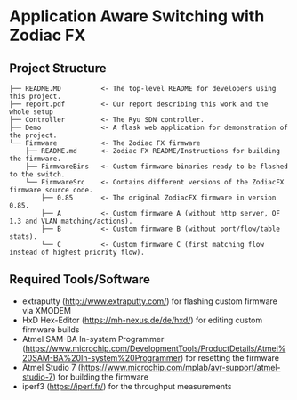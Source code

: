 # Application Aware Switching with Zodiac FX

## Project Structure

```
├── README.MD          <- The top-level README for developers using this project.
├── report.pdf         <- Our report describing this work and the whole setup
├── Controller         <- The Ryu SDN controller.
├── Demo               <- A flask web application for demonstration of the project.
└── Firmware           <- The Zodiac FX firmware
    ├── README.md      <- Zodiac FX README/Instructions for building the firmware.
    ├── FirmwareBins   <- Custom firmware binaries ready to be flashed to the switch.
    └── FirmwareSrc    <- Contains different versions of the ZodiacFX firmware source code.
        ├── 0.85       <- The original ZodiacFX firmware in version 0.85.
        ├── A          <- Custom firmware A (without http server, OF 1.3 and VLAN matching/actions).
        ├── B          <- Custom firmware B (without port/flow/table stats).
        └── C          <- Custom firmware C (first matching flow instead of highest priority flow).
```

## Required Tools/Software

* extraputty (http://www.extraputty.com/) for flashing custom firmware via XMODEM
* HxD Hex-Editor (https://mh-nexus.de/de/hxd/) for editing custom firmware builds
* Atmel SAM-BA In-system Programmer (https://www.microchip.com/DevelopmentTools/ProductDetails/Atmel%20SAM-BA%20In-system%20Programmer) for resetting the firmware
* Atmel Studio 7 (https://www.microchip.com/mplab/avr-support/atmel-studio-7) for building the firmware
* iperf3 (https://iperf.fr/) for the throughput measurements